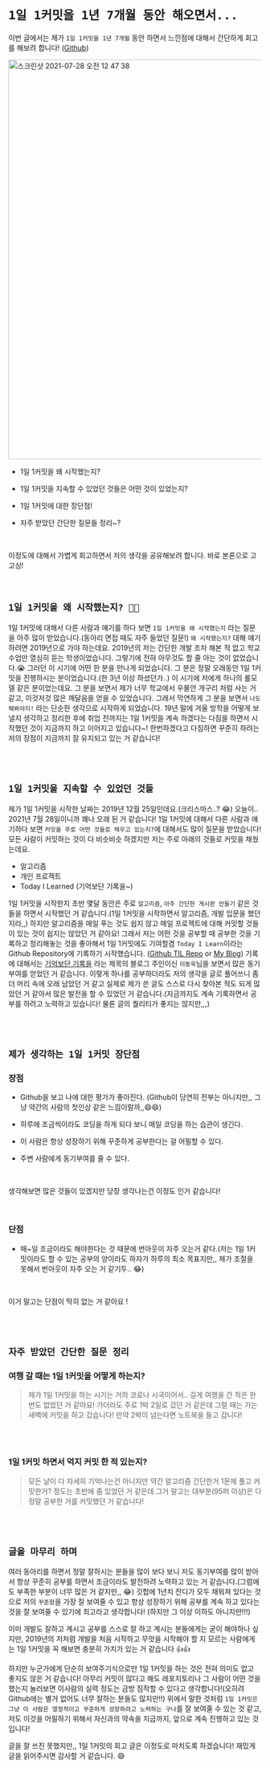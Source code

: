 # `1일 1커밋을 1년 7개월 동안 해오면서...`

이번 글에서는 제가 `1일 1커밋을 1년 7개월` 동안 하면서 느낀점에 대해서 간단하게 회고를 해보려 합니다! ([Github](https://github.com/wjdrbs96))

<img width="796" alt="스크린샷 2021-07-28 오전 12 47 38" src="https://user-images.githubusercontent.com/45676906/127185418-fcbc6250-08db-4542-9337-d93e752d274c.png">

- 1일 1커밋을 왜 시작했는지?

- 1일 1커밋을 지속할 수 있었던 것들은 어떤 것이 있었는지?

- 1일 1커밋에 대한 장단점!

- 자주 받았던 간단한 질문들 정리~?

<br>

이정도에 대해서 가볍게 회고하면서 저의 생각을 공유해보려 합니다. 바로 본론으로 고고싱!

<br> 

## `1일 1커밋을 왜 시작했는지? 🤔🤔`

1일 1커밋에 대해서 다른 사람과 얘기를 하다 보면 `1일 1커밋을 왜 시작했는지` 라는 질문을 아주 많이 받았습니다.(동아리 면접 때도 자주 들었던 질문!) `왜 시작했는지?` 대해 얘기하려면 2019년으로 가야 하는데요.
2019년의 저는 간단한 개발 조차 해본 적 없고 학교 수업만 열심히 듣는 학생이었습니다. 그렇기에 전혀 아무것도 할 줄 아는 것이 없었습니다.😭 그러던 이 시기에 어떤 한 분을 만나게 되었습니다. 그 분은 정말 오래동안 1일 1커밋을 진행하시는 분이었습니다.(한 3년 이상 하셨던가..) 이 시기에 저에게 하나의 롤모델 같은 분이었는데요.
그 분을 보면서 제가 너무 학교에서 우물안 개구리 처럼 사는 거 같고, 이것저것 많은 깨달음을 얻을 수 있었습니다. 그래서 막연하게 그 분을 보면서 `나도 해봐야지!` 라는 단순한 생각으로 시작하게 되었습니다. 19년 말에 겨울 방학을 어떻게 보낼지 생각하고 정리한 후에 취업 전까지는 1일 1커밋을 계속 하겠다는 다짐을 하면서 시작했던 것이 지금까지 하고 이어지고 있습니다~!
한번하겠다고 다짐하면 꾸준히 하려는 저의 장점이 지금까지 잘 유지되고 있는 거 같습니다!

<br> <br>

## `1일 1커밋을 지속할 수 있었던 것들`

제가 1일 1커밋을 시작한 날짜는 2019년 12월 25일인데요.(크리스마스..? 😂) 오늘이.. 2021년 7월 28일이니까 꽤나 오래 된 거 같습니다! 1일 1커밋에 대해서 다른 사람과 얘기하다 보면 `커밋을 주로 어떤 것들로 채우고 있는지?`에 대해서도 많이 질문을 받았습니다! 모든 사람이 커밋하는 것이 다 비슷비슷 하겠지만 저는 주로 아래의 것들로 커밋을 채웠는데요.

- 알고리즘
- 개인 프로젝트
- Today I Learned (기억보단 기록을~)

1일 1커밋을 시작한지 초반 몇달 동안은 주로 `알고리즘`, `아주 간단한 게시판 만들기` 같은 것들을 하면서 시작했던 거 같습니다.(1일 1커밋을 시작하면서 알고리즘, 개발 입문을 했던지라,,) 하지만 알고리즘을 매일 푸는 것도 쉽지 않고 매일 프로젝트에 대해 커밋할 것들이 있는 것이 쉽지는 않았던 거 같아요!
그래서 저는 어떤 것을 공부할 때 공부한 것을 기록하고 정리해놓는 것을 좋아해서 1일 1커밋에도 기여할겸 `Today I Learn`이라는 Github Repository에 기록하기 시작했습니다. ([Github TIL Repo](https://github.com/wjdrbs96/Today-I-Learn) or [My Blog](https://devlog-wjdrbs96.tistory.com/)) 
기록에 대해서는 [기억보단 기록을](https://jojoldu.tistory.com/) 라는 제목의 블로그 주인이신 `이동욱`님을 보면서 많은 동기부여를 얻었던 거 같습니다. 이렇게 하나를 공부하더라도 저의 생각을 글로 풀어쓰니 좀 더 머리 속에 오래 남았던 거 같고 실제로 제가 쓴 글도 스스로 다시 찾아본 적도 되게 많았던 거 같아서 많은 발전을 할 수 있었던 거 같습니다.(지금까지도 계속 기록하면서 공부를 하려고 노력하고 있습니다! 물론 글의 퀄리티가 좋지는 않지만,,,)

<br> <br>

## `제가 생각하는 1일 1커밋 장단점`

### 장점

- Github을 보고 나에 대한 평가가 좋아진다. (Github이 당연히 전부는 아니지만,, 그냥 약간의 사람의 첫인상 같은 느낌이랄까,,😄😄)

- 하루에 조금씩이라도 코딩을 하게 되다 보니 매일 코딩을 하는 습관이 생긴다.

- 이 사람은 항상 성장하기 위해 꾸준하게 공부한다는 걸 어필할 수 있다.

- 주변 사람에게 동기부여를 줄 수 있다.

<br>

생각해보면 많은 것들이 있겠지만 당장 생각나는건 이정도 인거 같습니다!

<br>

### 단점

- 매~일 조금이라도 해야한다는 것 때문에 번아웃이 자주 오는거 같다.(저는 1일 1커밋이라도 할 수 있는 공부의 양이라도 하자가 하루의 최소 목표지만,, 제가 조절을 못해서 번아웃이 자주 오는 거 같기두.. 😂)

<br>

이거 말고는 단점이 딱히 없는 거 같아요 !

<br> <br> 

## `자주 받았던 간단한 질문 정리`

### 여행 갈 때는 1일 1커밋을 어떻게 하는지?

> 제가 1일 1커밋을 하는 시기는 거의 코로나 시국이어서.. 길게 여행을 간 적은 한 번도 없었던 거 같아요! 가더라도 주로 1박 2일로 갔던 거 같은데 그럴 때는 가는 새벽에 커밋을 하고 갔습니다! 만약 2박이 넘는다면 노트북을 들고 갑니다! 

<br> <br>

### 1일 1커밋 하면서 억지 커밋 한 적 있는지?

> 모든 날이 다 자세히 기억나는건 아니지만 약간 알고리즘 간단한거 1문제 풀고 커밋한거? 정도는 초반에 좀 있었던 거 같은데 그거 말고는 대부분(95퍼 이상)은 다 정말 공부한 거를 커밋했던 거 같습니다!

<br> <br>

## `글을 마무리 하며`

여러 동아리를 하면서 정말 잘하시는 분들을 많이 보다 보니 저도 동기부여를 많이 받아서 항상 꾸준히 공부를 하면서 조금이라도 발전하려 노력하고 있는 거 같습니다.(그럼에도 부족한 부분이 너무 많은 거 같지만,, 😂)
깃헙에 1년치 잔디가 모두 채워져 있다는 것으로 저의 `꾸준함`을 가장 잘 보여줄 수 있고 항상 성장하기 위해 공부를 계속 하고 있다는 것을 잘 보여줄 수 있기에 최고라고 생각합니다! (하지만 그 이상 이하도 아니지만!!!)

이미 개발도 잘하고 계시고 공부를 스스로 잘 하고 계시는 분들에게는 굳이 해야하나 싶지만, 2019년의 저처럼 개발을 처음 시작하고 무엇을 시작해야 할 지 모르는 사람에게는 1일 1커밋을 꼭 해보면 충분히 가치가 있는 거 같습니다 👍👍

하지만 누군가에게 단순히 보여주기식으로만 1일 1커밋을 하는 것은 전혀 의미도 없고 좋지도 않은 거 같습니다! 아무리 커밋이 많다고 해도 레포지토리나 그 사람이 어떤 것을 했는지 눌러보면 이사람의 실력 정도는 금방 짐작할 수 있다고 생각합니다!(오히려 Github에는 별거 없어도 너무 잘하는 분들도 많지만!!) 위에서 말한 것처럼 `1일 1커밋은 그냥 이 사람은 열정적이고 꾸준하게 성장하려고 노력하는 구나`를 잘 보여줄 수 있는 것 같고, 저도 이것을 어필하기 위해서 자신과의 
약속을 지금까지, 앞으로 계속 진행하고 있는 것입니다!

글을 잘 쓰진 못했지만,, 1일 1커밋의 회고 글은 이정도로 마치도록 하겠습니다! 재밌게 글을 읽어주시면 감사할 거 같습니다. 😄
